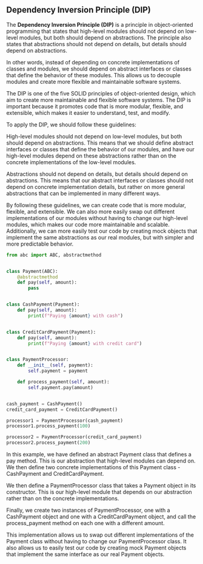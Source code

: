 ## Dependency Inversion Principle (DIP)

The **Dependency Inversion Principle (DIP)** is a principle in object-oriented programming that states that high-level
modules should not depend on low-level modules, but both should depend on abstractions. The principle also states that
abstractions should not depend on details, but details should depend on abstractions.

In other words, instead of depending on concrete implementations of classes and modules, we should depend on abstract
interfaces or classes that define the behavior of these modules. This allows us to decouple modules and create more
flexible and maintainable software systems.

The DIP is one of the five SOLID principles of object-oriented design, which aim to create more maintainable and
flexible software systems. The DIP is important because it promotes code that is more modular, flexible, and extensible,
which makes it easier to understand, test, and modify.

To apply the DIP, we should follow these guidelines:

High-level modules should not depend on low-level modules, but both should depend on abstractions. This means that we
should define abstract interfaces or classes that define the behavior of our modules, and have our high-level modules
depend on these abstractions rather than on the concrete implementations of the low-level modules.

Abstractions should not depend on details, but details should depend on abstractions. This means that our abstract
interfaces or classes should not depend on concrete implementation details, but rather on more general abstractions that
can be implemented in many different ways.

By following these guidelines, we can create code that is more modular, flexible, and extensible. We can also more
easily swap out different implementations of our modules without having to change our high-level modules, which makes
our code more maintainable and scalable. Additionally, we can more easily test our code by creating mock objects that
implement the same abstractions as our real modules, but with simpler and more predictable behavior.

```python
from abc import ABC, abstractmethod


class Payment(ABC):
    @abstractmethod
    def pay(self, amount):
        pass


class CashPayment(Payment):
    def pay(self, amount):
        print(f"Paying {amount} with cash")


class CreditCardPayment(Payment):
    def pay(self, amount):
        print(f"Paying {amount} with credit card")


class PaymentProcessor:
    def __init__(self, payment):
        self.payment = payment

    def process_payment(self, amount):
        self.payment.pay(amount)


cash_payment = CashPayment()
credit_card_payment = CreditCardPayment()

processor1 = PaymentProcessor(cash_payment)
processor1.process_payment(100)

processor2 = PaymentProcessor(credit_card_payment)
processor2.process_payment(200)

```

In this example, we have defined an abstract Payment class that defines a pay method. This is our abstraction that
high-level modules can depend on. We then define two concrete implementations of this Payment class - CashPayment and
CreditCardPayment.

We then define a PaymentProcessor class that takes a Payment object in its constructor. This is our high-level module
that depends on our abstraction rather than on the concrete implementations.

Finally, we create two instances of PaymentProcessor, one with a CashPayment object and one with a CreditCardPayment
object, and call the process_payment method on each one with a different amount.

This implementation allows us to swap out different implementations of the Payment class without having to change our
PaymentProcessor class. It also allows us to easily test our code by creating mock Payment objects that implement the
same interface as our real Payment objects.